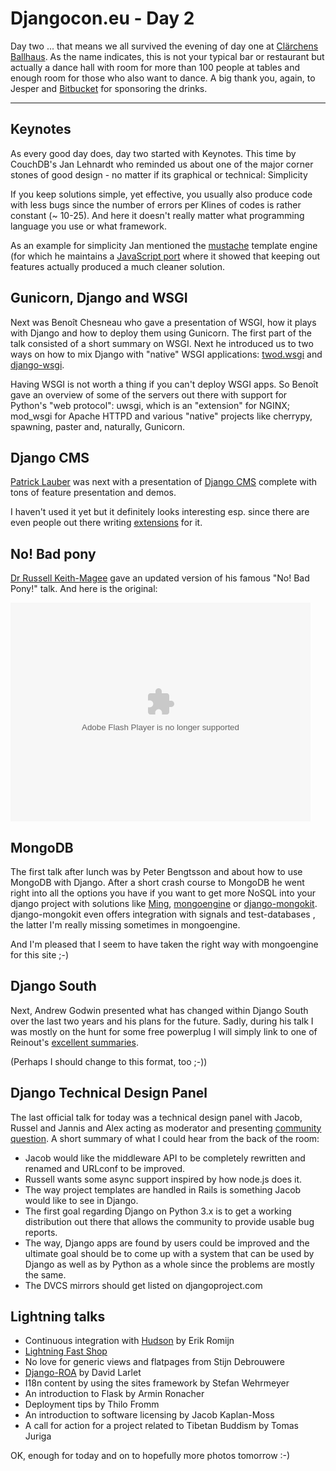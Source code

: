 # Djangocon.eu - Day 2

Day two ... that means we all survived the evening of day one at [Clärchens
Ballhaus](http://ballhaus.de/). As the name indicates, this is not your
typical bar or restaurant but actually a dance hall with room for more than
100 people at tables and enough room for those who also want to dance. A big
thank you, again, to Jesper and [Bitbucket](http://bitbucket.org/) for
sponsoring the drinks.

--------------

## Keynotes

As every good day does, day two started with Keynotes. This time by CouchDB's
Jan Lehnardt who reminded us about one of the major corner stones of good
design - no matter if its graphical or technical: Simplicity

If you keep solutions simple, yet effective, you usually also produce code
with less bugs since the number of errors per Klines of codes is rather
constant (~ 10-25). And here it doesn't really matter what programming
language you use or what framework.

As an example for simplicity Jan mentioned the
[mustache](http://mustache.github.com/) template engine (for which he
maintains a [JavaScript port](http://github.com/janl/mustache.js) where it
showed that keeping out features actually produced a much cleaner solution.

## Gunicorn, Django and WSGI

Next was Benoît Chesneau who gave a presentation of WSGI, how it plays with Django and
how to deploy them using Gunicorn. The first part of the talk consisted of a
short summary on WSGI. Next he introduced us to two ways on how to mix Django
with "native" WSGI applications:
[twod.wsgi](http://packages.python.org/twod.wsgi/) and
[django-wsgi](http://github.com/alex/django-wsgi).

Having WSGI is not worth a thing if you can't deploy WSGI apps. So Benoît gave
an overview of some of the servers out there with support for Python's "web
protocol": uwsgi, which is an "extension" for NGINX; mod_wsgi for Apache HTTPD
and various "native" projects like cherrypy, spawning, paster and, naturally,
Gunicorn.

## Django CMS

[Patrick Lauber](http://ch.linkedin.com/pub/patrick-lauber/5/268/734) was next
with a presentation of [Django CMS](http://www.django-cms.org/) complete with
tons of feature presentation and demos.

I haven't used it yet but it definitely looks interesting esp. since there are
even people out there writing
[extensions](http://www.django-cms.org/en/extensions/) for it.

## No! Bad pony

[Dr Russell Keith-Magee](http://cecinestpasun.com/) gave an updated version of
his famous "No! Bad Pony!" talk. And here is the original:

<embed src="http://blip.tv/play/AYG6_AgC" type="application/x-shockwave-flash" width="480" height="350" allowscriptaccess="always" allowfullscreen="true"></embed>

## MongoDB

The first talk after lunch was by Peter Bengtsson and about how to use MongoDB
with Django. After a short crash course to MongoDB he went right into all the
options you have if you want to get more NoSQL into your django project with
solutions like [Ming](http://merciless.sourceforge.net/tour.html),
[mongoengine](http://hmarr.com/mongoengine/) or
[django-mongokit](http://github.com/peterbe/django-mongokit). django-mongokit
even offers integration with signals and test-databases , the latter I'm
really missing sometimes in mongoengine.

And I'm pleased that I seem to have taken the right way with mongoengine for
this site ;-)


## Django South

Next, Andrew Godwin presented what has changed within Django South over the
last two years and his plans for the future. Sadly, during his talk I was
mostly on the hunt for some free powerplug I will simply link to one of
Reinout's [excellent
summaries](http://reinout.vanrees.org/weblog/2010/05/25/south-new-and-old.html).

(Perhaps I should change to this format, too ;-))

## Django Technical Design Panel

The last official talk for today was a technical design panel with Jacob,
Russel and Jannis and Alex acting as moderator and presenting [community
question](http://www.google.com/moderator/#15/e=751d&t=751d.41&f=751d.2c4e9).
A short summary of what I could hear from the back of the room:

* Jacob would like the middleware API to be completely rewritten and renamed and URLconf to be improved.
* Russell wants some async support inspired by how node.js does it.
* The way project templates are handled in Rails is something Jacob would like to see in Django.
* The first goal regarding Django on Python 3.x is to get a working distribution out there that allows the community to provide usable bug reports.
* The way, Django apps are found by users could be improved and the ultimate goal should be to come up with a system that can be used by Django as well as by Python as a whole since the problems are mostly the same.
* The DVCS mirrors should get listed on djangoproject.com

## Lightning talks

* Continuous integration with [Hudson](http://hudson-ci.org/) by Erik Romijn
* [Lightning Fast Shop](http://www.getlfs.com)
* No love for generic views and flatpages from Stijn Debrouwere
* [Django-ROA](http://code.welldev.org/django-roa) by David Larlet
* I18n content by using the sites framework by Stefan Wehrmeyer
* An introduction to Flask by Armin Ronacher
* Deployment tips by Thilo Fromm
* An introduction to software licensing by  Jacob Kaplan-Moss
* A call for action for a project related to Tibetan Buddism by Tomas Juriga

OK, enough for today and on to hopefully more photos tomorrow :-)
